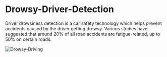 # Drowsy-Driver-Detection
Driver drowsiness detection is a car safety technology which helps prevent accidents caused by the driver getting drowsy. Various studies have suggested that around 20% of all road accidents are fatigue-related, up to 50% on certain roads.


![Drowsy-Driving](https://user-images.githubusercontent.com/56221271/97279797-73492580-1861-11eb-83b5-d581e2745d7a.jpg)


